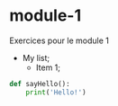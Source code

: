 # module-1
Exercices pour le module 1

* My list;
  * Item 1;

```python
def sayHello():
    print('Hello!')
```
